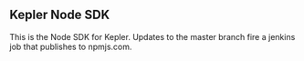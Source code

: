 ## Kepler Node SDK

This is the Node SDK for Kepler.  Updates to the master branch fire a jenkins job that publishes to npmjs.com.
